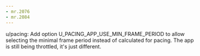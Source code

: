 ```yaml
---
- mr.2076
- mr.2084
---
```

u/pacing: Add option U_PACING_APP_USE_MIN_FRAME_PERIOD to allow selecting the
minimal frame period instead of calculated for pacing. The app is still being
throttled, it's just different.
